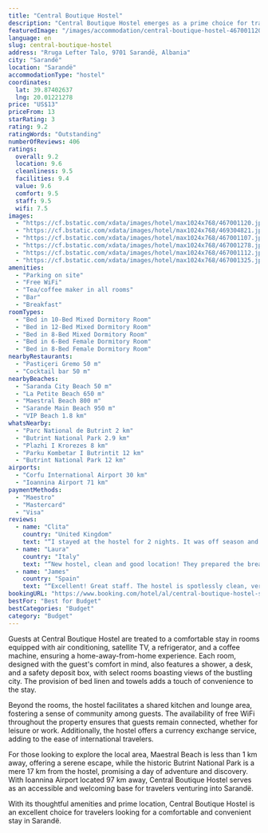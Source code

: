 ```yaml
---
title: "Central Boutique Hostel"
description: "Central Boutique Hostel emerges as a prime choice for travelers seeking a blend of comfort and convenience in the heart of Sarandë."
featuredImage: "/images/accommodation/central-boutique-hostel-467001120.jpg"
language: en
slug: central-boutique-hostel
address: "Rruga Lefter Talo, 9701 Sarandë, Albania"
city: "Sarandë"
location: "Sarandë"
accommodationType: "hostel"
coordinates:
  lat: 39.87402637
  lng: 20.01221278
price: "US$13"
priceFrom: 13
starRating: 3
rating: 9.2
ratingWords: "Outstanding"
numberOfReviews: 406
ratings:
  overall: 9.2
  location: 9.6
  cleanliness: 9.5
  facilities: 9.4
  value: 9.6
  comfort: 9.5
  staff: 9.5
  wifi: 7.5
images:
  - "https://cf.bstatic.com/xdata/images/hotel/max1024x768/467001120.jpg?k=8bb4af255df99633521244f591e5e5c7059a925c5e2232d87e136be9a849e1fa&o=&hp=1"
  - "https://cf.bstatic.com/xdata/images/hotel/max1024x768/469304821.jpg?k=2653a396730250f7f4a2b8b60f1020967e0ef9a711fad8a1248671092bb0b761&o=&hp=1"
  - "https://cf.bstatic.com/xdata/images/hotel/max1024x768/467001107.jpg?k=a1ef3f145ff140e2d593cfef2aabfbd4492e30b97beba647c13c26b40fae0227&o=&hp=1"
  - "https://cf.bstatic.com/xdata/images/hotel/max1024x768/467001278.jpg?k=2accb1a901b9220a4fc20f30c50b3e3c6db315994251939fecd527b3f926c97c&o=&hp=1"
  - "https://cf.bstatic.com/xdata/images/hotel/max1024x768/467001112.jpg?k=17d6ca9924a788168bc79ff2030740bc6c9ace26c3581f0e4aaa3730be3f13dd&o=&hp=1"
  - "https://cf.bstatic.com/xdata/images/hotel/max1024x768/467001325.jpg?k=a5b27b0311a92f03ecea2ac9d7380eb034a381dbe227c7b85143772aa77e0782&o=&hp=1"
amenities:
  - "Parking on site"
  - "Free WiFi"
  - "Tea/coffee maker in all rooms"
  - "Bar"
  - "Breakfast"
roomTypes:
  - "Bed in 10-Bed Mixed Dormitory Room"
  - "Bed in 12-Bed Mixed Dormitory Room"
  - "Bed in 8-Bed Mixed Dormitory Room"
  - "Bed in 6-Bed Female Dormitory Room"
  - "Bed in 8-Bed Female Dormitory Room"
nearbyRestaurants:
  - "Pastiçeri Gremo 50 m"
  - "Cocktail bar 50 m"
nearbyBeaches:
  - "Saranda City Beach 50 m"
  - "La Petite Beach 650 m"
  - "Maestral Beach 800 m"
  - "Sarande Main Beach 950 m"
  - "VIP Beach 1.8 km"
whatsNearby:
  - "Parc National de Butrint 2 km"
  - "Butrint National Park 2.9 km"
  - "Plazhi I Krorezes 8 km"
  - "Parku Kombetar I Butrintit 12 km"
  - "Butrint National Park 12 km"
airports:
  - "Corfu International Airport 30 km"
  - "Ioannina Airport 71 km"
paymentMethods:
  - "Maestro"
  - "Mastercard"
  - "Visa"
reviews:
  - name: "Clita"
    country: "United Kingdom"
    text: "“I stayed at the hostel for 2 nights. It was off season and the hostel was empty. But the staff was very concerned and made sure my stay was comfortable. They prepared a breakfast of sandwiches and fruits. It is very close to the beach with a nice...”"
  - name: "Laura"
    country: "Italy"
    text: "“New hostel, clean and good location! They prepared the breakfast”"
  - name: "James"
    country: "Spain"
    text: "“Excellent! Great staff. The hostel is spotlessly clean, very peaceful, great breakfast, ideal location, etc. etc. etc.”"
bookingURL: "https://www.booking.com/hotel/al/central-boutique-hostel-sarande.en-gb.html?aid=8035640"
bestFor: "Best for Budget"
bestCategories: "Budget"
category: "Budget"
---
```


Guests at Central Boutique Hostel are treated to a comfortable stay in rooms equipped with air conditioning, satellite TV, a refrigerator, and a coffee machine, ensuring a home-away-from-home experience. Each room, designed with the guest's comfort in mind, also features a shower, a desk, and a safety deposit box, with select rooms boasting views of the bustling city. The provision of bed linen and towels adds a touch of convenience to the stay.

Beyond the rooms, the hostel facilitates a shared kitchen and lounge area, fostering a sense of community among guests. The availability of free WiFi throughout the property ensures that guests remain connected, whether for leisure or work. Additionally, the hostel offers a currency exchange service, adding to the ease of international travelers.

For those looking to explore the local area, Maestral Beach is less than 1 km away, offering a serene escape, while the historic Butrint National Park is a mere 17 km from the hostel, promising a day of adventure and discovery. With Ioannina Airport located 97 km away, Central Boutique Hostel serves as an accessible and welcoming base for travelers venturing into Sarandë.

With its thoughtful amenities and prime location, Central Boutique Hostel is an excellent choice for travelers looking for a comfortable and convenient stay in Sarandë.